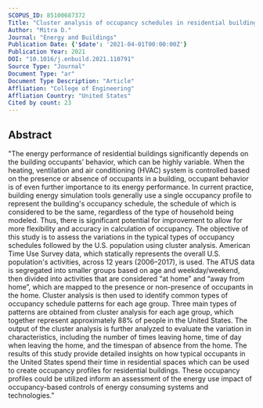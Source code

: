 ```yaml
---
SCOPUS_ID: 85100687372
Title: "Cluster analysis of occupancy schedules in residential buildings in the United States"
Author: "Mitra D."
Journal: "Energy and Buildings"
Publication Date: {'$date': '2021-04-01T00:00:00Z'}
Publication Year: 2021
DOI: "10.1016/j.enbuild.2021.110791"
Source Type: "Journal"
Document Type: "ar"
Document Type Description: "Article"
Affliation: "College of Engineering"
Affliation Country: "United States"
Cited by count: 23
---
```


## Abstract
"The energy performance of residential buildings significantly depends on the building occupants’ behavior, which can be highly variable. When the heating, ventilation and air conditioning (HVAC) system is controlled based on the presence or absence of occupants in a building, occupant behavior is of even further importance to its energy performance. In current practice, building energy simulation tools generally use a single occupancy profile to represent the building's occupancy schedule, the schedule of which is considered to be the same, regardless of the type of household being modeled. Thus, there is significant potential for improvement to allow for more flexibility and accuracy in calculation of occupancy. The objective of this study is to assess the variations in the typical types of occupancy schedules followed by the U.S. population using cluster analysis. American Time Use Survey data, which statically represents the overall U.S. population's activities, across 12 years (2006–2017), is used. The ATUS data is segregated into smaller groups based on age and weekday/weekend, then divided into activities that are considered “at home” and “away from home”, which are mapped to the presence or non-presence of occupants in the home. Cluster analysis is then used to identify common types of occupancy schedule patterns for each age group. Three main types of patterns are obtained from cluster analysis for each age group, which together represent approximately 88% of people in the United States. The output of the cluster analysis is further analyzed to evaluate the variation in characteristics, including the number of times leaving home, time of day when leaving the home, and the timespan of absence from the home. The results of this study provide detailed insights on how typical occupants in the United States spend their time in residential spaces which can be used to create occupancy profiles for residential buildings. These occupancy profiles could be utilized inform an assessment of the energy use impact of occupancy-based controls of energy consuming systems and technologies."
